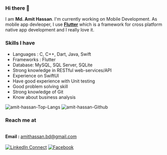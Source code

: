 ### Hi there 👋

I am <strong>Md. Amit Hassan</strong>. I'm currently working on Mobile Development. As mobile app devleoper, I use <strong>[Flutter](https://flutter.dev/)</strong> which is a framework for cross platform native app development and I really love it.

### Skills I have
- Languages : C, C++, Dart, Java, Swift
- Frameworks : Flutter
- Database: MySQL, SQL Server, SQLite
- Strong knowledge in RESTful web-services/API
- Experience on SwiftUI
- Have good experience with Unit testing
- Good problem solving skill 
- Strong knowledge of Git
- Know about business analysis

<p align="left"> <img src="https://github-readme-stats.vercel.app/api/top-langs/?username=amit-hassan&layout=compact" alt="amit-hassan-Top-Langs" /> <img src="https://github-readme-stats.vercel.app/api?username=amit-hassan&show_icons=true" alt="amit-hassan-Github" /> </h1>

### Reach me at
<br><strong>Email : </strong> amithassan.bd@gmail.com<br><br>[![LinkedIn Connect](https://img.shields.io/badge/%20-Connect-black?color=14171A&labelColor=212121&logo=linkedin&logoColor=ffffff)](https://www.linkedin.com/in/amithassansoftwareengineer/)&#9;[![Facebook](https://img.shields.io/badge/%20-Follow-black?color=14171A&labelColor=050404&logo=facebook&logoColor=ffffff)](https://www.facebook.com/amithassannishan)
